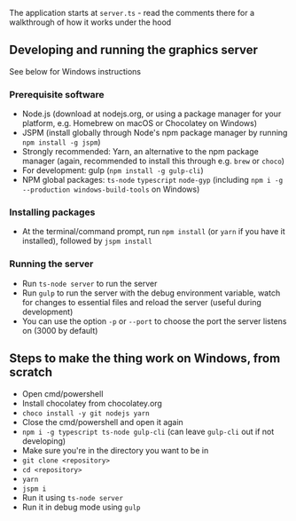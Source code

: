 The application starts at `server.ts` - read the comments there for a walkthrough
of how it works under the hood

## Developing and running the graphics server

See below for Windows instructions

### Prerequisite software

- Node.js (download at nodejs.org, or using a package manager for
your platform, e.g. Homebrew on macOS or Chocolatey on Windows)
- JSPM (install globally through Node's npm package manager by running
`npm install -g jspm`)
- Strongly recommended: Yarn, an alternative to the npm package manager (again,
recommended to install this through e.g. `brew` or `choco`)
- For development: gulp (`npm install -g gulp-cli`)
- NPM global packages: `ts-node` `typescript` `node-gyp` (including `npm i -g --production windows-build-tools` on Windows)

### Installing packages

- At the terminal/command prompt, run `npm install` (or `yarn` if you have
it installed), followed by `jspm install`

### Running the server

- Run `ts-node server` to run the server
- Run `gulp` to run the server with the debug environment variable,
watch for changes to essential files and reload the server (useful during
development)
- You can use the option `-p` or `--port` to choose the port the server listens
on (3000 by default)

## Steps to make the thing work on Windows, from scratch

- Open cmd/powershell
- Install chocolatey from chocolatey.org
- `choco install -y git nodejs yarn`
- Close the cmd/powershell and open it again
- `npm i -g typescript ts-node gulp-cli` (can leave `gulp-cli` out if not developing)
- Make sure you're in the directory you want to be in
- `git clone <repository>`
- `cd <repository>`
- `yarn`
- `jspm i`
- Run it using `ts-node server`
- Run it in debug mode using `gulp`
